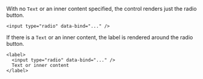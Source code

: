 With no `Text` or an inner content specified, the control renders just the radio button.

```DOTHTML
<input type="radio" data-bind="..." />
```


If there is a `Text` or an inner content, the label is rendered around the radio button.

```DOTHTML
<label>
  <input type="radio" data-bind="..." />
  Text or inner content
</label>
```